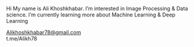 Hi 
My name is Ali Khoshkhabar.
I’m interested in Image Processing & Data science.
I’m currently learning more about Machine Learning & Deep Learning


Alikhoshkhabar78@gmail.com        
t.me/Alikh78
